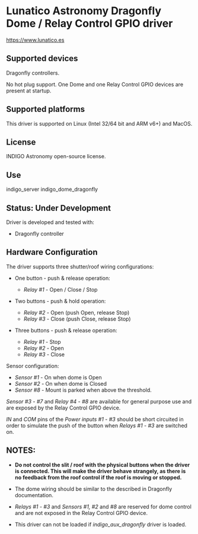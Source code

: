 # Lunatico Astronomy Dragonfly Dome / Relay Control GPIO driver

https://www.lunatico.es

## Supported devices

Dragonfly controllers.

No hot plug support. One Dome and one Relay Control GPIO devices are present at startup.

## Supported platforms

This driver is supported on Linux (Intel 32/64 bit and ARM v6+) and MacOS.

## License

INDIGO Astronomy open-source license.

## Use

indigo_server indigo_dome_dragonfly

## Status: Under Development

Driver is developed and tested with:
* Dragonfly controller

## Hardware Configuration

The driver supports three shutter/roof wiring configurations:

* One button - push & release operation:
	* *Relay \#1* - Open / Close / Stop


* Two buttons - push & hold operation:
	* *Relay \#2* - Open (push Open, release Stop)
	* *Relay \#3* - Close (push Close, release Stop)


* Three buttons - push & release operation:
	* *Relay \#1* - Stop
	* *Relay \#2* - Open
	* *Relay \#3* - Close


Sensor configuration:
 * *Sensor \#1* - On when dome is Open
 * *Sensor \#2* - On when dome is Closed
 * *Sensor \#8* - Mount is parked when above the threshold.

*Sensor \#3 - \#7* and *Relay \#4 - \#8* are available for general purpose use and are exposed by the Relay Control GPIO device.

*IN* and *COM* pins of the *Power inputs \#1 - \#3* should be short circuited in order to simulate the push of the button when *Relays \#1 - \#3* are switched on.

## NOTES:
* **Do not control the slit / roof with the physical buttons when the driver is connected. This will make the driver behave strangely, as there is no feedback from the roof control if the roof is moving or stopped.**

* The dome wiring should be similar to the described in Dragonfly documentation.

* *Relays \#1 - \#3* and *Sensors \#1, \#2* and *\#8* are reserved for dome control and are not exposed in the Relay Control GPIO device.

* This driver can not be loaded if *indigo_aux_dragonfly* driver is loaded.
